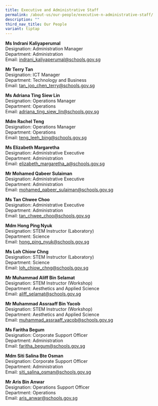 ```yaml
---
title: Executive and Administrative Staff
permalink: /about-us/our-people/executive-n-administrative-staff/
description: ""
third_nav_title: Our People
variant: tiptap
---
```

<p><strong>Ms Indrani Kaliyaperumal</strong>
<br>Designation: Administration Manager
<br>Department: Administration
<br>Email: <a href="mailto:indrani_kaliyaperumal@schools.gov.sg" rel="noopener noreferrer nofollow" target="_blank">indrani_kaliyaperumal@schools.gov.sg</a>
</p>
<p><strong>Mr Terry Tan</strong>
<br>Designation: ICT Manager
<br>Department: Technology and Business
<br>Email: <a href="mailto:tan_joo_chen_terry@schools.gov.sg" rel="noopener noreferrer nofollow" target="_blank">tan_joo_chen_terry@schools.gov.sg</a>
</p>
<p><strong>Ms Adriana Ting Siew Lin</strong>
<br>Designation: Operations Manager
<br>Department: Operations
<br>Email: <a href="mailto:adriana_ting_siew_lin@schools.gov.sg" rel="noopener noreferrer nofollow" target="_blank">adriana_ting_siew_lin@schools.gov.sg</a>
</p>
<p><strong>Mdm Rachel Teng</strong>
<br>Designation: Operations Manager
<br>Department: Operations
<br>Email: <a href="mailto:teng_leeh_bing@schools.gov.sg" rel="noopener noreferrer nofollow" target="_blank">teng_leeh_bing@schools.gov.sg</a>
</p>
<p><strong>Ms Elizabeth Margaretha</strong>
<br>Designation: Administrative Executive
<br>Department: Administration
<br>Email: <a href="mailto:elizabeth_margaretha_a@schools.gov.sg" rel="noopener noreferrer nofollow" target="_blank">elizabeth_margaretha_a@schools.gov.sg</a>
</p>
<p><strong>Mr Mohamed Qabeer Sulaiman</strong>
<br>Designation: Administrative Executive
<br>Department: Administration
<br>Email: <a href="mailto:mohamed_qabeer_sulaiman@schools.gov.sg" rel="noopener noreferrer nofollow" target="_blank">mohamed_qabeer_sulaiman@schools.gov.sg</a>
</p>
<p><strong>Ms Tan Chwee Choo</strong>
<br>Designation: Administrative Executive
<br>Department: Administration
<br>Email: <a href="mailto:tan_chwee_choo@schools.gov.sg" rel="noopener noreferrer nofollow" target="_blank">tan_chwee_choo@schools.gov.sg</a>
</p>
<p><strong>Mdm Hong Ping Nyuk</strong>
<br>Designation: STEM Instructor (Laboratory)
<br>Department: Science
<br>Email: <a href="mailto:hong_ping_nyuk@schools.gov.sg" rel="noopener noreferrer nofollow" target="_blank">hong_ping_nyuk@schools.gov.sg</a>
</p>
<p><strong>Ms Loh Chiow Chng</strong>
<br>Designation: STEM Instructor (Laboratory)
<br>Department: Science
<br>Email: <a href="mailto:loh_chiow_chng@schools.gov.sg" rel="noopener noreferrer nofollow" target="_blank">loh_chiow_chng@schools.gov.sg</a>
</p>
<p><strong>Mr Muhammad Aliff Bin Selamat</strong>
<br>Designation: STEM Instructor (Workshop)
<br>Department: Aesthetics and Applied Science
<br>Email: <a href="mailto:aliff_selamat@schools.gov.sg" rel="noopener noreferrer nofollow" target="_blank">aliff_selamat@schools.gov.sg</a>
</p>
<p><strong>Mr Muhammad Assraaff Bin Yacob</strong>
<br>Designation: STEM Instructor (Workshop)
<br>Department: Aesthetics and Applied Science
<br>Email: <a href="mailto:muhammad_assraaff_yacob@schools.gov.sg" rel="noopener noreferrer nofollow" target="_blank">muhammad_assraaff_yacob@schools.gov.sg</a>
</p>
<p><strong>Ms Faritha Begum</strong>
<br>Designation: Corporate Support Officer
<br>Department: Administration
<br>Email: <a href="mailto:faritha_begum@schools.gov.sg" rel="noopener noreferrer nofollow" target="_blank">faritha_begum@schools.gov.sg</a>
</p>
<p><strong>Mdm Siti Salina Bte Osman</strong>
<br>Designation: Corporate Support Officer
<br>Department: Administration
<br>Email: <a href="mailto:siti_salina_osman@schools.gov.sg" rel="noopener noreferrer nofollow" target="_blank">siti_salina_osman@schools.gov.sg</a>
</p>
<p><strong>Mr Aris Bin Anwar</strong>
<br>Designation: Operations Support Officer
<br>Department: Operations
<br>Email: <a href="mailto:aris_anwar@schools.gov.sg" rel="noopener noreferrer nofollow" target="_blank">aris_anwar@schools.gov.sg</a>
</p>